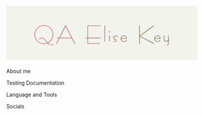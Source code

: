 ### ![Header](https://github.com/EliseKey/elisekey/blob/main/assets/logo.png)

About me

Testing Documentation

Language and Tools

Socials

